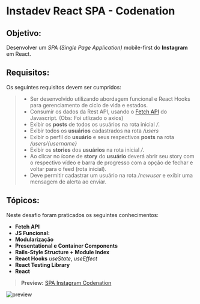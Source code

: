 # Instadev React SPA - Codenation

## Objetivo:
Desenvolver um *SPA (Single Page Application)* mobile-first do **Instagram** em React.

## Requisitos:
Os seguintes requisitos devem ser cumpridos:

> * Ser desenvolvido utilizando abordagem funcional e React Hooks para gerenciamento de ciclo de vida e estados.
> * Consumir os dados da Rest API, usando o [Fetch API](https://developer.mozilla.org/pt-BR/docs/Web/API/Fetch_API/Using_Fetch) do Javascript. (Obs: Foi utlizado o axios)
> * Exibir os **posts** de todos os usuários na rota inicial */*. 
> * Exibir todos os **usuários** cadastrados na rota */users*
> * Exibir o perfil do **usuário** e seus respectivos **posts** na rota */users/{username}*
> * Exibir os **stories** dos **usuários** na rota inicial */*. 
> * Ao clicar no ícone de **story** do **usuário** deverá abrir seu story com o respectivo vídeo e barra de progresso com a opção de fechar e voltar para o feed (rota inicial).
> * Deve permitir cadastrar um usuário na rota */newuser* e exibir uma mensagem de alerta ao enviar.

## Tópicos:
Neste desafio foram praticados os seguintes conhecimentos:
- **Fetch API**
- **JS Funcional:**
- **Modularização**
- **Presentational e Container Components**
- **Rails-Style Structure + Module Index**
- **React Hooks** *useState*, *useEffect*
- **React Testing Library**
- **React**

> **Preview:**
>[SPA Instagram Codenation](https://codenation-challenge-darkgram.netlify.app/)

![preview](https://user-images.githubusercontent.com/47192417/83423389-46532c80-a401-11ea-9d0a-376576dac197.png)


